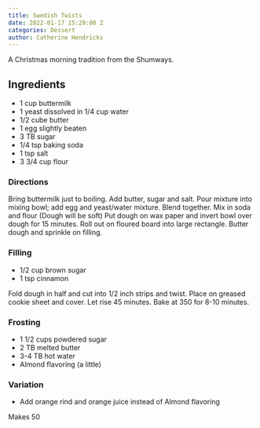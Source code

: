 ```yaml
---
title: Swedish Twists
date: 2022-01-17 15:29:00 Z
categories: Dessert
author: Catherine Hendricks
---
```


A Christmas morning tradition from the Shumways. 

## Ingredients
* 1 cup buttermilk
* 1 yeast dissolved in 1/4 cup water
* 1/2 cube butter
* 1 egg slightly beaten
* 3 TB sugar
* 1/4 tsp baking soda
* 1 tsp salt
* 3 3/4 cup flour 

### Directions
Bring buttermilk just to boiling. Add butter, sugar and salt. Pour mixture into mixing bowl; add egg and yeast/water mixture. Blend together. Mix in soda and flour (Dough will be soft) Put dough on wax paper and invert bowl over dough for 15 minutes. Roll out on floured board into large rectangle. Butter dough and sprinkle on filling. 

### Filling
* 1/2 cup brown sugar
* 1 tsp cinnamon

Fold dough in half and cut into 1/2 inch strips and twist. Place on greased cookie sheet and cover. Let rise 45 minutes. Bake at 350 for 8-10 minutes. 

### Frosting
* 1 1/2 cups powdered sugar
* 2 TB melted butter
* 3-4 TB hot water
* Almond flavoring (a little)

### Variation
* Add orange rind and orange juice instead of Almond flavoring 

Makes 50
